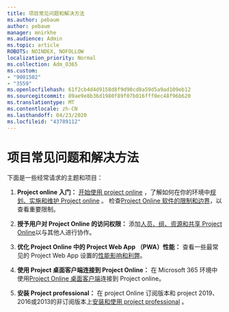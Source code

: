```yaml
---
title: 项目常见问题和解决方法
ms.author: pebaum
author: pebaum
manager: mnirkhe
ms.audience: Admin
ms.topic: article
ROBOTS: NOINDEX, NOFOLLOW
localization_priority: Normal
ms.collection: Adm_O365
ms.custom:
- "9001502"
- "3559"
ms.openlocfilehash: 61f2cb4d4d9158d8f9d90cd8a59d5a9ad109eb12
ms.sourcegitcommit: 89ae9e8b36d1980f89f07b016fff0ec48f96b620
ms.translationtype: MT
ms.contentlocale: zh-CN
ms.lasthandoff: 04/23/2020
ms.locfileid: "43789112"
---
```

# <a name="project-common-issues-and-resolutions"></a>项目常见问题和解决方法

下面是一些经常请求的主题和项目：

1. **Project online 入门：**  [开始使用 project online](https://docs.microsoft.com/ProjectOnline/get-started-with-project-online) ，了解如何在你的环境中[规划、实施和维护 Project online](https://docs.microsoft.com/projectonline/project-online) 。 检查[Project Online 软件的限制和边界](https://docs.microsoft.com/ProjectOnline/project-online-software-boundaries-and-limits)，以查看重要限制。

2. **授予用户对 Project Online 的访问权限：** 添加[人员、组、资源和共享 Project Online](https://docs.microsoft.com/projectonline/step-2-add-people-to-project-online)以与其他人进行协作。 

3. **优化 Project Online 中的 Project Web App （PWA）性能：** 查看一些最常见的 Project Web App 设置的[性能影响和利弊](https://docs.microsoft.com/projectonline/tune-project-online-performance)。

4. **使用 Project 桌面客户端连接到 Project Online：** 在 Microsoft 365 环境中使用[Project Online 桌面客户端](https://docs.microsoft.com/projectonline/connect-to-project-online-with-the-project-online-desktop-client)连接到 Project online。 

5. **安装 Project professional：** 在 project Online 订阅版本和 project 2019、2016或2013的非订阅版本上[安装和使用 project professional](https://support.office.com/article/install-project-7059249b-d9fe-4d61-ab96-5c5bf435f281) 。
